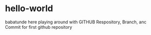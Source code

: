 # hello-world
 babatunde here playing around with GITHUB Respository, Branch, anc Commit for first github repository
